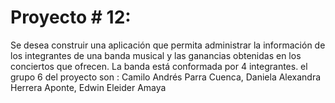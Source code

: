 # Proyecto # 12:
Se desea construir una aplicación que permita administrar la información de los integrantes de una banda
musical y las ganancias obtenidas en los conciertos que ofrecen. La banda está conformada por 4
integrantes.
el grupo 6 del proyecto son :
Camilo Andrés Parra Cuenca,
Daniela Alexandra Herrera Aponte,
Edwin Eleider Amaya 
